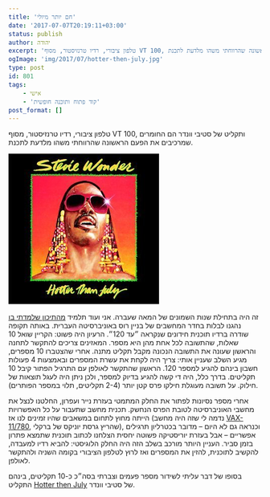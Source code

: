 ```yaml
---
title: 'חם יותר מיולי'
date: '2017-07-07T20:19:11+03:00'
status: publish
author: יהודה
excerpt: 'טלפון ציבורי, רדיו טרנזיסטור, מסוף VT 100, ותקליט של סטיבי וונדר הם החומרים שמרכיבים את הפעם הראשונה שהרווחתי משהו מלדעת לתכנת'
ogImage: 'img/2017/07/hotter-then-july.jpg'
type: post
id: 801
tags:
    - אישי
    - 'קוד פתוח ותוכנה חופשית'
post_format: []
---
```

טלפון ציבורי, רדיו טרנזיסטור, מסוף VT 100, ותקליט של סטיבי וונדר הם החומרים שמרכיבים את הפעם הראשונה שהרווחתי משהו מלדעת לתכנת.

![Hotter then July album cover   ](/img/2017/07/hotter-then-july.jpg)

זה היה בתחילת שנות השמונים של המאה שעברה. אני ועוד תלמיד [מהתיכון שלמדתי בו](https://www.leyada.net) נהגנו לבלות בחדר המחשבים של בניין רוס באוניברסיטה העברית. באותה תקופה שודרה ברדיו תוכנית חידונים שנקראה ״עד 120״. הרעיון היה פשוט: הקריין שואל 10 שאלות, שהתשובה לכל אחת מהן היא מספר. המאזינים צריכים להתקשר לתחנה והראשון שעונה את התשובה הנכונה מקבל תקליט מתנה. אחרי שהצטברו 10 מספרים, מגיע השלב שעניין אותי: צריך היה לקחת את עשרת המספרים ובאמצעות 4 פעולות חשבון בינהם להגיע למספר 120. הראשון שהתקשר לאולפן עם התרגיל הפתור קיבל 10 תקליטים. בדרך כלל, היה די קשה להגיע בדיוק למספר, ולכן ניתן היה לעגל תוצאות של חילוק. על תשובה מעוגלת חילקו פרס קטן יותר (2-4 תקליטים, תלוי במספר הפותרים).

אחרי מספר נסיונות לפתור את החלק המתמטי בעזרת נייר ועפרון, החלטנו לנצל את מחשבי האוניברסיטה לטובת הפרס הנחשק. תכנית מחשב שתעבור על כל האפשרויות הייתה מחוץ לתחום במשאבים שהיו זמינים לנו אז (נדמה לי שזה היה מחשב [VAX-11/780](https://en.wikipedia.org/wiki/VAX-11#VAX-11.2F780), שהריץ גרסת יוניקס של ברקלי), וכנראה גם לא היום – מדובר בכטרליון תרגילים אפשריים – אבל בעזרת יוריסטיקה פשוטה יחסית הצלחנו לכתוב תוכנית שתמצא פתרון בזמן סביר. העניין היותר מורכב בשלב הזה היה החלק הלוגיסטי: להביא רדיו למעבדה, להקשיב לתוכנית, להזין את המספרים ואז לרוץ לטלפון הציבורי בקומה השניה ולהתקשר לאולפן.

בסופו של דבר עליתי לשידור מספר פעמים וצברתי בסה״כ כ-10 תקליטים, בינהם התקליט [Hotter then July](https://en.wikipedia.org/wiki/Hotter_than_July) של סטיבי וונדר.
